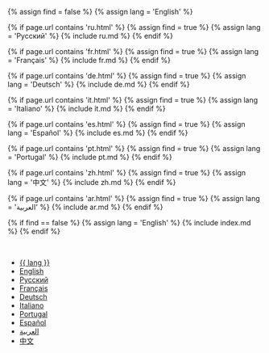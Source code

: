 {% assign find = false %}
{% assign lang = 'English' %}
 
{% if page.url contains 'ru.html' %}
{% assign find = true %}
{% assign lang = 'Русский' %}
{% include ru.md %}
{% endif %}


{% if page.url contains 'fr.html' %}
{% assign find = true %}
{% assign lang = 'Français' %}
{% include fr.md %}
{% endif %}

{% if page.url contains 'de.html' %}
{% assign find = true %}
{% assign lang = 'Deutsch' %}
{% include de.md %}
{% endif %}

{% if page.url contains 'it.html' %}
{% assign find = true %}
{% assign lang = 'Italiano' %}
{% include it.md %}
{% endif %}


{% if page.url contains 'es.html' %}
{% assign find = true %}
{% assign lang = 'Español' %}
{% include es.md %}
{% endif %}

{% if page.url contains 'pt.html' %}
{% assign find = true %}
{% assign lang = 'Portugal' %}
{% include pt.md %}
{% endif %}


{% if page.url contains 'zh.html' %}
{% assign find = true %}
{% assign lang = '中文' %}
{% include zh.md %}
{% endif %}

{% if page.url contains 'ar.html' %}
{% assign find = true %}
{% assign lang = 'العربية' %}
{% include ar.md %}
{% endif %}


{% if find == false %}
{% assign lang = 'English' %}
{% include index.md %}
{% endif %}

<br/>
<ul class="languagepicker roundborders large">
	<a href="#"><li>{{ lang }}</li></a>
    <a href="index"><li>English</li></a>
    <a href="ru"><li>Русский</li></a>
	<a href="fr"><li>Français</li></a>
    <a href="de"><li>Deutsch</li></a>
    <a href="it"><li>Italiano</li></a>
    <a href="pt"><li>Portugal</li></a>
    <a href="es"><li>Español</li></a>
    <a href="ar"><li>العربية</li></a>
    <a href="zh"><li>中文</li></a>
</ul>

	       
	        